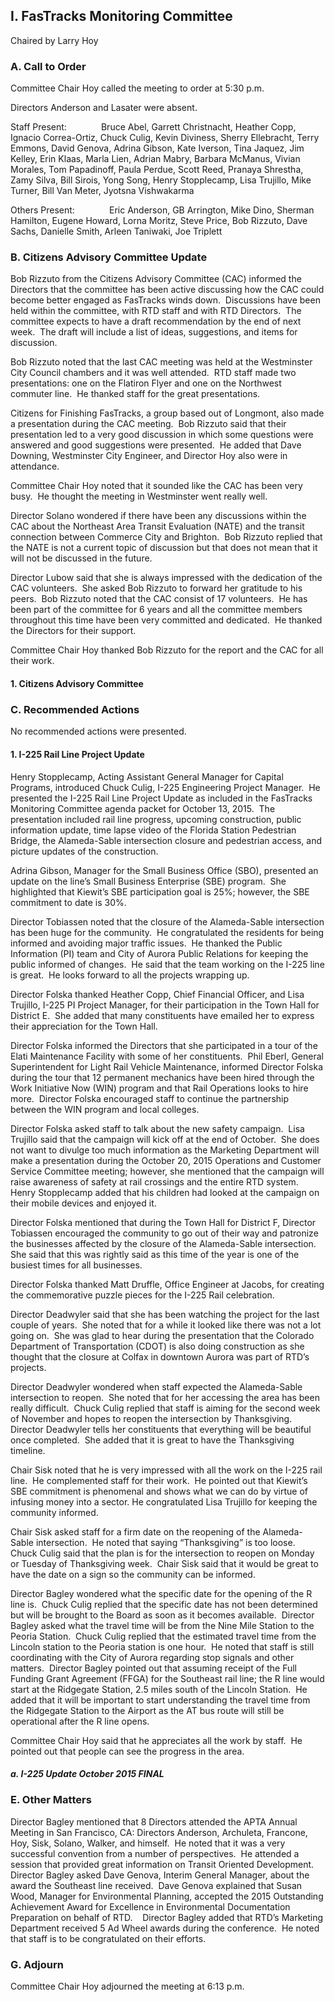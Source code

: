 ## I. FasTracks Monitoring Committee

Chaired by Larry Hoy

### A. Call to Order

Committee Chair Hoy called the meeting to order at 5:30 p.m.

Directors Anderson and Lasater were absent.

Staff Present:              Bruce Abel, Garrett Christnacht, Heather Copp, Ignacio Correa-Ortiz, Chuck Culig, Kevin Diviness, Sherry Ellebracht, Terry Emmons, David Genova, Adrina Gibson, Kate Iverson, Tina Jaquez, Jim Kelley, Erin Klaas, Marla Lien, Adrian Mabry, Barbara McManus, Vivian Morales, Tom Papadinoff, Paula Perdue, Scott Reed, Pranaya Shrestha, Zamy Silva, Bill Sirois, Yong Song, Henry Stopplecamp, Lisa Trujillo, Mike Turner, Bill Van Meter, Jyotsna Vishwakarma

Others Present:              Eric Anderson, GB Arrington, Mike Dino, Sherman Hamilton, Eugene Howard, Lorna Moritz, Steve Price, Bob Rizzuto, Dave Sachs, Danielle Smith, Arleen Taniwaki, Joe Triplett

### B. Citizens Advisory Committee Update

Bob Rizzuto from the Citizens Advisory Committee (CAC) informed the Directors that the committee has been active discussing how the CAC could become better engaged as FasTracks winds down.  Discussions have been held within the committee, with RTD staff and with RTD Directors.  The committee expects to have a draft recommendation by the end of next week.  The draft will include a list of ideas, suggestions, and items for discussion.

Bob Rizzuto noted that the last CAC meeting was held at the Westminster City Council chambers and it was well attended.  RTD staff made two presentations: one on the Flatiron Flyer and one on the Northwest commuter line.  He thanked staff for the great presentations.

Citizens for Finishing FasTracks, a group based out of Longmont, also made a presentation during the CAC meeting.  Bob Rizzuto said that their presentation led to a very good discussion in which some questions were answered and good suggestions were presented.  He added that Dave Downing, Westminster City Engineer, and Director Hoy also were in attendance.

Committee Chair Hoy noted that it sounded like the CAC has been very busy.  He thought the meeting in Westminster went really well.

Director Solano wondered if there have been any discussions within the CAC about the Northeast Area Transit Evaluation (NATE) and the transit connection between Commerce City and Brighton.  Bob Rizzuto replied that the NATE is not a current topic of discussion but that does not mean that it will not be discussed in the future.

Director Lubow said that she is always impressed with the dedication of the CAC volunteers.  She asked Bob Rizzuto to forward her gratitude to his peers.  Bob Rizzuto noted that the CAC consist of 17 volunteers.  He has been part of the committee for 6 years and all the committee members throughout this time have been very committed and dedicated.  He thanked the Directors for their support.

Committee Chair Hoy thanked Bob Rizzuto for the report and the CAC for all their work.

#### 1. Citizens Advisory Committee

### C. Recommended Actions

No recommended actions were presented.

#### 1. I-225 Rail Line Project Update

Henry Stopplecamp, Acting Assistant General Manager for Capital Programs, introduced Chuck Culig, I-225 Engineering Project Manager.  He presented the I-225 Rail Line Project Update as included in the FasTracks Monitoring Committee agenda packet for October 13, 2015.  The presentation included rail line progress, upcoming construction, public information update, time lapse video of the Florida Station Pedestrian Bridge, the Alameda-Sable intersection closure and pedestrian access, and picture updates of the construction.

Adrina Gibson, Manager for the Small Business Office (SBO), presented an update on the line’s Small Business Enterprise (SBE) program.  She highlighted that Kiewit’s SBE participation goal is 25%; however, the SBE commitment to date is 30%.

Director Tobiassen noted that the closure of the Alameda-Sable intersection has been huge for the community.  He congratulated the residents for being informed and avoiding major traffic issues.  He thanked the Public Information (PI) team and City of Aurora Public Relations for keeping the public informed of changes.  He said that the team working on the I-225 line is great.  He looks forward to all the projects wrapping up.

Director Folska thanked Heather Copp, Chief Financial Officer, and Lisa Trujillo, I-225 PI Project Manager, for their participation in the Town Hall for District E.  She added that many constituents have emailed her to express their appreciation for the Town Hall.

Director Folska informed the Directors that she participated in a tour of the Elati Maintenance Facility with some of her constituents.  Phil Eberl, General Superintendent for Light Rail Vehicle Maintenance, informed Director Folska during the tour that 12 permanent mechanics have been hired through the Work Initiative Now (WIN) program and that Rail Operations looks to hire more.  Director Folska encouraged staff to continue the partnership between the WIN program and local colleges.

Director Folska asked staff to talk about the new safety campaign.  Lisa Trujillo said that the campaign will kick off at the end of October.  She does not want to divulge too much information as the Marketing Department will make a presentation during the October 20, 2015 Operations and Customer Service Committee meeting; however, she mentioned that the campaign will raise awareness of safety at rail crossings and the entire RTD system.  Henry Stopplecamp added that his children had looked at the campaign on their mobile devices and enjoyed it.

Director Folska mentioned that during the Town Hall for District F, Director Tobiassen encouraged the community to go out of their way and patronize the businesses affected by the closure of the Alameda-Sable intersection.  She said that this was rightly said as this time of the year is one of the busiest times for all businesses.

Director Folska thanked Matt Druffle, Office Engineer at Jacobs, for creating the commemorative puzzle pieces for the I-225 Rail celebration.

Director Deadwyler said that she has been watching the project for the last couple of years.  She noted that for a while it looked like there was not a lot going on.  She was glad to hear during the presentation that the Colorado Department of Transportation (CDOT) is also doing construction as she thought that the closure at Colfax in downtown Aurora was part of RTD’s projects.

Director Deadwyler wondered when staff expected the Alameda-Sable intersection to reopen.  She noted that for her accessing the area has been really difficult.  Chuck Culig replied that staff is aiming for the second week of November and hopes to reopen the intersection by Thanksgiving.  Director Deadwyler tells her constituents that everything will be beautiful once completed.  She added that it is great to have the Thanksgiving timeline.

Chair Sisk noted that he is very impressed with all the work on the I-225 rail line.  He complemented staff for their work.  He pointed out that Kiewit’s SBE commitment is phenomenal and shows what we can do by virtue of infusing money into a sector. He congratulated Lisa Trujillo for keeping the community informed.

Chair Sisk asked staff for a firm date on the reopening of the Alameda-Sable intersection.  He noted that saying “Thanksgiving” is too loose.  Chuck Culig said that the plan is for the intersection to reopen on Monday or Tuesday of Thanksgiving week.  Chair Sisk said that it would be great to have the date on a sign so the community can be informed.

Director Bagley wondered what the specific date for the opening of the R line is.  Chuck Culig replied that the specific date has not been determined but will be brought to the Board as soon as it becomes available.  Director Bagley asked what the travel time will be from the Nine Mile Station to the Peoria Station.  Chuck Culig replied that the estimated travel time from the Lincoln station to the Peoria station is one hour.  He noted that staff is still coordinating with the City of Aurora regarding stop signals and other matters.  Director Bagley pointed out that assuming receipt of the Full Funding Grant Agreement (FFGA) for the Southeast rail line; the R line would start at the Ridgegate Station, 2.5 miles south of the Lincoln Station.  He added that it will be important to start understanding the travel time from the Ridgegate Station to the Airport as the AT bus route will still be operational after the R line opens.

Committee Chair Hoy said that he appreciates all the work by staff.  He pointed out that people can see the progress in the area.

##### a. I-225 Update October 2015 FINAL

### E. Other Matters

Director Bagley mentioned that 8 Directors attended the APTA Annual Meeting in San Francisco, CA: Directors Anderson, Archuleta, Francone, Hoy, Sisk, Solano, Walker, and himself.  He noted that it was a very successful convention from a number of perspectives.  He attended a session that provided great information on Transit Oriented Development.  Director Bagley asked Dave Genova, Interim General Manager, about the award the Southeast line received.  Dave Genova explained that Susan Wood, Manager for Environmental Planning, accepted the 2015 Outstanding Achievement Award for Excellence in Environmental Documentation Preparation on behalf of RTD.    Director Bagley added that RTD’s Marketing Department received 5 Ad Wheel awards during the conference.  He noted that staff is to be congratulated on their efforts.

### G. Adjourn

Committee Chair Hoy adjourned the meeting at 6:13 p.m.